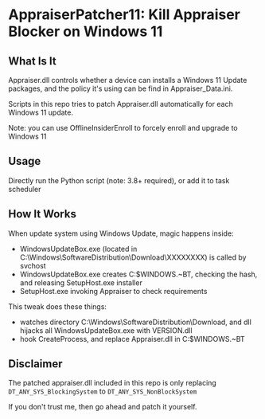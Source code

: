 # AppraiserPatcher11: Kill Appraiser Blocker on Windows 11

## What Is It

Appraiser.dll controls whether a device can installs a Windows 11 Update packages, and the policy it's using can be find in Appraiser_Data.ini.

Scripts in this repo tries to patch Appraiser.dll automatically for each Windows 11 update. 

Note: you can use OfflineInsiderEnroll to forcely enroll and upgrade to Windows 11

## Usage

Directly run the Python script (note: 3.8+ required), or add it to task scheduler

## How It Works

When update system using Windows Update, magic happens inside:
- WindowsUpdateBox.exe (located in C:\Windows\SoftwareDistribution\Download\XXXXXXXX) is called by svchost
- WindowsUpdateBox.exe creates C:\$WINDOWS.~BT, checking the hash, and releasing SetupHost.exe installer
- SetupHost.exe invoking Appraiser to check requirements

This tweak does these things:
- watches directory C:\Windows\SoftwareDistribution\Download, and dll hijacks all WindowsUpdateBox.exe with VERSION.dll
- hook CreateProcess, and replace Appraiser.dll in C:\$WINDOWS.~BT

## Disclaimer

The patched appraiser.dll included in this repo is only replacing `DT_ANY_SYS_BlockingSystem` to `DT_ANY_SYS_NonBlockSystem`

If you don't trust me, then go ahead and patch it yourself.